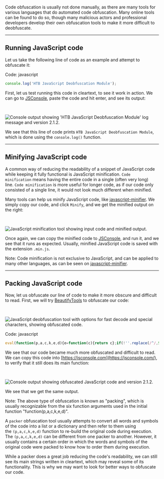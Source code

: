 
Code obfuscation is usually not done manually, as there are many tools for various languages that do automated code obfuscation. Many online tools can be found to do so, though many malicious actors and professional developers develop their own obfuscation tools to make it more difficult to deobfuscate.

---

## Running JavaScript code

Let us take the following line of code as an example and attempt to obfuscate it:

Code: javascript

```javascript
console.log('HTB JavaScript Deobfuscation Module');
```

First, let us test running this code in cleartext, to see it work in action. We can go to [JSConsole](https://jsconsole.com/), paste the code and hit enter, and see its output:

   

![Console output showing 'HTB JavaScript Deobfuscation Module' log message and version 2.1.2.](https://academy.hackthebox.com/storage/modules/41/js_deobf_jsconsole_1_1.jpg)

We see that this line of code prints `HTB JavaScript Deobfuscation Module`, which is done using the `console.log()` function.

---

## Minifying JavaScript code

A common way of reducing the readability of a snippet of JavaScript code while keeping it fully functional is JavaScript minification. `Code minification` means having the entire code in a single (often very long) line. `Code minification` is more useful for longer code, as if our code only consisted of a single line, it would not look much different when minified.

Many tools can help us minify JavaScript code, like [javascript-minifier](https://javascript-minifier.com/). We simply copy our code, and click `Minify`, and we get the minified output on the right:

   

![JavaScript minification tool showing input code and minified output.](https://academy.hackthebox.com/storage/modules/41/js_minify_1.jpg)

Once again, we can copy the minified code to [JSConsole](https://jsconsole.com/), and run it, and we see that it runs as expected. Usually, minified JavaScript code is saved with the extension `.min.js`.

Note: Code minification is not exclusive to JavaScript, and can be applied to many other languages, as can be seen on [javascript-minifier](https://javascript-minifier.com/).

---

## Packing JavaScript code

Now, let us obfuscate our line of code to make it more obscure and difficult to read. First, we will try [BeautifyTools](http://beautifytools.com/javascript-obfuscator.php) to obfuscate our code:

   

![JavaScript deobfuscation tool with options for fast decode and special characters, showing obfuscated code.](https://academy.hackthebox.com/storage/modules/41/js_deobf_obfuscator.jpg)

Code: javascript

```javascript
eval(function(p,a,c,k,e,d){e=function(c){return c};if(!''.replace(/^/,String)){while(c--){d[c]=k[c]||c}k=[function(e){return d[e]}];e=function(){return'\\w+'};c=1};while(c--){if(k[c]){p=p.replace(new RegExp('\\b'+e(c)+'\\b','g'),k[c])}}return p}('5.4(\'3 2 1 0\');',6,6,'Module|Deobfuscation|JavaScript|HTB|log|console'.split('|'),0,{}))
```

We see that our code became much more obfuscated and difficult to read. We can copy this code into [https://jsconsole.com](https://jsconsole.com/), to verify that it still does its main function:

   

![Console output showing obfuscated JavaScript code and version 2.1.2.](https://academy.hackthebox.com/storage/modules/41/js_deobf_jsconsole_3_1.jpg)

We see that we get the same output.

Note: The above type of obfuscation is known as "packing", which is usually recognizable from the six function arguments used in the initial function "function(p,a,c,k,e,d)".

A `packer` obfuscation tool usually attempts to convert all words and symbols of the code into a list or a dictionary and then refer to them using the `(p,a,c,k,e,d)` function to re-build the original code during execution. The `(p,a,c,k,e,d)` can be different from one packer to another. However, it usually contains a certain order in which the words and symbols of the original code were packed to know how to order them during execution.

While a packer does a great job reducing the code's readability, we can still see its main strings written in cleartext, which may reveal some of its functionality. This is why we may want to look for better ways to obfuscate our code.